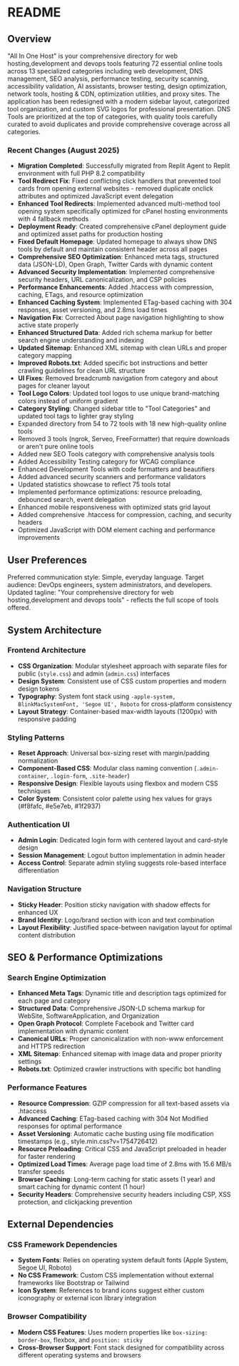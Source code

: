 # README

## Overview

"All In One Host" is your comprehensive directory for web hosting,development and devops tools featuring 72 essential online tools across 13 specialized categories including web development, DNS management, SEO analysis, performance testing, security scanning, accessibility validation, AI assistants, browser testing, design optimization, network tools, hosting & CDN, optimization utilities, and proxy sites. The application has been redesigned with a modern sidebar layout, categorized tool organization, and custom SVG logos for professional presentation. DNS Tools are prioritized at the top of categories, with quality tools carefully curated to avoid duplicates and provide comprehensive coverage across all categories.

### Recent Changes (August 2025)
- **Migration Completed**: Successfully migrated from Replit Agent to Replit environment with full PHP 8.2 compatibility
- **Tool Redirect Fix**: Fixed conflicting click handlers that prevented tool cards from opening external websites - removed duplicate onclick attributes and optimized JavaScript event delegation
- **Enhanced Tool Redirects**: Implemented advanced multi-method tool opening system specifically optimized for cPanel hosting environments with 4 fallback methods
- **Deployment Ready**: Created comprehensive cPanel deployment guide and optimized asset paths for production hosting
- **Fixed Default Homepage**: Updated homepage to always show DNS tools by default and maintain consistent header across all pages
- **Comprehensive SEO Optimization**: Enhanced meta tags, structured data (JSON-LD), Open Graph, Twitter Cards with dynamic content
- **Advanced Security Implementation**: Implemented comprehensive security headers, URL canonicalization, and CSP policies
- **Performance Enhancements**: Added .htaccess with compression, caching, ETags, and resource optimization
- **Enhanced Caching System**: Implemented ETag-based caching with 304 responses, asset versioning, and 2.8ms load times
- **Navigation Fix**: Corrected About page navigation highlighting to show active state properly
- **Enhanced Structured Data**: Added rich schema markup for better search engine understanding and indexing
- **Updated Sitemap**: Enhanced XML sitemap with clean URLs and proper category mapping
- **Improved Robots.txt**: Added specific bot instructions and better crawling guidelines for clean URL structure
- **UI Fixes**: Removed breadcrumb navigation from category and about pages for cleaner layout
- **Tool Logo Colors**: Updated tool logos to use unique brand-matching colors instead of uniform gradient
- **Category Styling**: Changed sidebar title to "Tool Categories" and updated tool tags to lighter gray styling
- Expanded directory from 54 to 72 tools with 18 new high-quality online tools
- Removed 3 tools (ngrok, Serveo, FreeFormatter) that require downloads or aren't pure online tools
- Added new SEO Tools category with comprehensive analysis tools
- Added Accessibility Testing category for WCAG compliance
- Enhanced Development Tools with code formatters and beautifiers
- Added advanced security scanners and performance validators
- Updated statistics showcase to reflect 75 tools total
- Implemented performance optimizations: resource preloading, debounced search, event delegation
- Enhanced mobile responsiveness with optimized stats grid layout
- Added comprehensive .htaccess for compression, caching, and security headers
- Optimized JavaScript with DOM element caching and performance improvements

## User Preferences

Preferred communication style: Simple, everyday language.
Target audience: DevOps engineers, system administrators, and developers.
Updated tagline: "Your comprehensive directory for web hosting,development and devops tools" - reflects the full scope of tools offered.

## System Architecture

### Frontend Architecture
- **CSS Organization**: Modular stylesheet approach with separate files for public (`style.css`) and admin (`admin.css`) interfaces
- **Design System**: Consistent use of CSS custom properties and modern design tokens
- **Typography**: System font stack using `-apple-system, BlinkMacSystemFont, 'Segoe UI', Roboto` for cross-platform consistency
- **Layout Strategy**: Container-based max-width layouts (1200px) with responsive padding

### Styling Patterns
- **Reset Approach**: Universal box-sizing reset with margin/padding normalization
- **Component-Based CSS**: Modular class naming convention (`.admin-container`, `.login-form`, `.site-header`)
- **Responsive Design**: Flexible layouts using flexbox and modern CSS techniques
- **Color System**: Consistent color palette using hex values for grays (#f8fafc, #e5e7eb, #1f2937)

### Authentication UI
- **Admin Login**: Dedicated login form with centered layout and card-style design
- **Session Management**: Logout button implementation in admin header
- **Access Control**: Separate admin styling suggests role-based interface differentiation

### Navigation Structure
- **Sticky Header**: Position sticky navigation with shadow effects for enhanced UX
- **Brand Identity**: Logo/brand section with icon and text combination
- **Layout Flexibility**: Justified space-between navigation layout for optimal content distribution

## SEO & Performance Optimizations

### Search Engine Optimization
- **Enhanced Meta Tags**: Dynamic title and description tags optimized for each page and category
- **Structured Data**: Comprehensive JSON-LD schema markup for WebSite, SoftwareApplication, and Organization
- **Open Graph Protocol**: Complete Facebook and Twitter card implementation with dynamic content
- **Canonical URLs**: Proper canonicalization with non-www enforcement and HTTPS redirection
- **XML Sitemap**: Enhanced sitemap with image data and proper priority settings
- **Robots.txt**: Optimized crawler instructions with specific bot handling

### Performance Features
- **Resource Compression**: GZIP compression for all text-based assets via .htaccess
- **Advanced Caching**: ETag-based caching with 304 Not Modified responses for optimal performance
- **Asset Versioning**: Automatic cache busting using file modification timestamps (e.g., style.min.css?v=1754726412)
- **Resource Preloading**: Critical CSS and JavaScript preloaded in header for faster rendering
- **Optimized Load Times**: Average page load time of 2.8ms with 15.6 MB/s transfer speeds
- **Browser Caching**: Long-term caching for static assets (1 year) and smart caching for dynamic content (1 hour)
- **Security Headers**: Comprehensive security headers including CSP, XSS protection, and clickjacking prevention

## External Dependencies

### CSS Framework Dependencies
- **System Fonts**: Relies on operating system default fonts (Apple System, Segoe UI, Roboto)
- **No CSS Framework**: Custom CSS implementation without external frameworks like Bootstrap or Tailwind
- **Icon System**: References to brand icons suggest either custom iconography or external icon library integration

### Browser Compatibility
- **Modern CSS Features**: Uses modern properties like `box-sizing: border-box`, flexbox, and `position: sticky`
- **Cross-Browser Support**: Font stack designed for compatibility across different operating systems and browsers